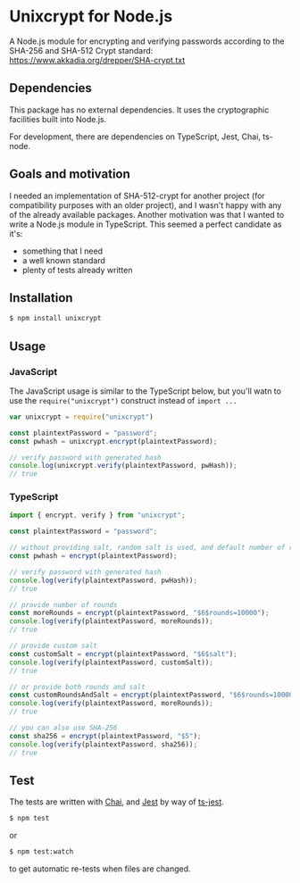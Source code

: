 # Unixcrypt for Node.js
A Node.js module for encrypting and verifying passwords according to the SHA-256 and SHA-512 Crypt standard:
https://www.akkadia.org/drepper/SHA-crypt.txt

## Dependencies
This package has no external dependencies. It uses the cryptographic facilities built into Node.js.

For development, there are dependencies on TypeScript, Jest, Chai, ts-node.

## Goals and motivation
I needed an implementation of SHA-512-crypt for another project (for compatibility purposes with an older project), and I wasn't happy with any of the already available packages. Another motivation was that I wanted to write a Node.js module in TypeScript. This seemed a perfect candidate as it's:
* something that I need
* a well known standard
* plenty of tests already written

## Installation
```sh
$ npm install unixcrypt
```

## Usage
### JavaScript
The JavaScript usage is similar to the TypeScript below, but you'll watn to use the `require("unixcrypt")` construct instead of `import ...`
```javascript
var unixcrypt = require("unixcrypt")

const plaintextPassword = "password";
const pwhash = unixcrypt.encrypt(plaintextPassword);

// verify password with generated hash
console.log(unixcrypt.verify(plaintextPassword, pwHash));
// true
```

### TypeScript
```typescript
import { encrypt, verify } from "unixcrypt";

const plaintextPassword = "password";

// without providing salt, random salt is used, and default number of rounds
const pwhash = encrypt(plaintextPassword);

// verify password with generated hash
console.log(verify(plaintextPassword, pwHash));
// true

// provide number of rounds
const moreRounds = encrypt(plaintextPassword, "$6$rounds=10000");
console.log(verify(plaintextPassword, moreRounds));
// true

// provide custom salt
const customSalt = encrypt(plaintextPassword, "$6$salt");
console.log(verify(plaintextPassword, customSalt));
// true

// or provide both rounds and salt
const customRoundsAndSalt = encrypt(plaintextPassword, "$6$rounds=10000$salt");
console.log(verify(plaintextPassword, moreRounds));
// true

// you can also use SHA-256
const sha256 = encrypt(plaintextPassword, "$5");
console.log(verify(plaintextPassword, sha256));
// true
```

## Test
The tests are written with [Chai](http://www.chaijs.com/), and [Jest](https://jestjs.io/) by way of [ts-jest](https://github.com/kulshekhar/ts-jest).
```sh
$ npm test
```
or
```sh
$ npm test:watch
```
to get automatic re-tests when files are changed.
